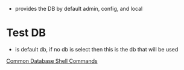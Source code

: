 - provides the DB by default admin, config, and local
# Test DB
- is default db, if no db is select then this is the db that will be used


[Common Database Shell Commands](./SHELLCOMMANDS.md)